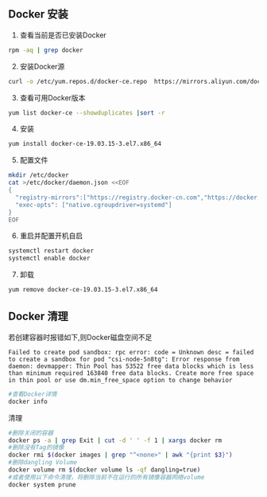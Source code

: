 ## Docker 安装

1. 查看当前是否已安装Docker
```bash
rpm -aq | grep docker
```

2. 安装Docker源
```bash
curl -o /etc/yum.repos.d/docker-ce.repo  https://mirrors.aliyun.com/docker-ce/linux/centos/docker-ce.repo?spm=a2c6h.25603864.0.0.29d84ca5jvb9YX
```

3. 查看可用Docker版本
```bash
yum list docker-ce --showduplicates |sort -r
```

4. 安装
```bash
yum install docker-ce-19.03.15-3.el7.x86_64
```

5. 配置文件
```bash
mkdir /etc/docker
cat >/etc/docker/daemon.json <<EOF
{
  "registry-mirrors":["https://registry.docker-cn.com","https://docker.mirrors.ustc.edu.cn"],
  "exec-opts": ["native.cgroupdriver=systemd"]
}
EOF
```

6. 重启并配置开机自启
```bash
systemctl restart docker
systemctl enable docker
```

7. 卸载
```bash
yum remove docker-ce-19.03.15-3.el7.x86_64
```

## Docker 清理

若创建容器时报错如下,则Docker磁盘空间不足
```log
Failed to create pod sandbox: rpc error: code = Unknown desc = failed to create a sandbox for pod "csi-node-5n8tg": Error response from daemon: devmapper: Thin Pool has 53522 free data blocks which is less than minimum required 163840 free data blocks. Create more free space in thin pool or use dm.min_free_space option to change behavior
```

```bash
#查看Docker详情
docker info
```

清理
```bash
#删除关闭的容器
docker ps -a | grep Exit | cut -d ' ' -f 1 | xargs docker rm
#删除没有Tag的镜像
docker rmi $(docker images | grep "^<none>" | awk "{print $3}")
#删除dangling Volume
docker volume rm $(docker volume ls -qf dangling=true)
#或者使用以下命令清理，将删除当前不在运行的所有镜像容器网络volume
docker system prune
```

